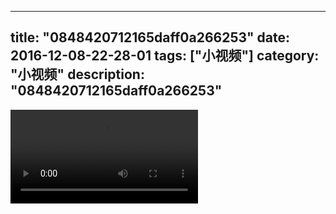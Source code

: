 
---
title: "0848420712165daff0a266253"
date: 2016-12-08-22-28-01
tags: ["小视频"]
category: "小视频"
description: "0848420712165daff0a266253"
---
<video src="http://ohtsqip0g.bkt.clouddn.com/0848420712165daff0a266253.mp4" controls="controls"></video>
